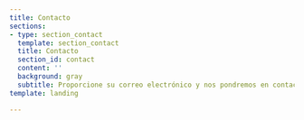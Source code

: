 ```yaml
---
title: Contacto
sections:
- type: section_contact
  template: section_contact
  title: Contacto
  section_id: contact
  content: ''
  background: gray
  subtitle: Proporcione su correo electrónico y nos pondremos en contacto con usted.
template: landing

---
```

